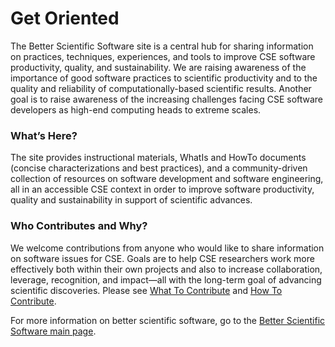 # Get Oriented

The Better Scientific Software site is a central hub for sharing information on practices, techniques, experiences, and tools to improve CSE software productivity, quality, and sustainability.  We are raising awareness of the importance of good software practices to scientific productivity and to the quality and reliability of computationally-based scientific results.  Another goal is to raise awareness of the increasing challenges facing CSE software developers as high-end computing heads to extreme scales.   

### What’s Here?
The site provides instructional materials, WhatIs and HowTo documents (concise characterizations and best practices), and a community-driven collection of resources on software development and software engineering, all in an accessible CSE context in order to improve software productivity, quality and sustainability in support of scientific advances.  

### Who Contributes and Why?
We welcome contributions from anyone who would like to share information on software issues for CSE.  Goals are to help CSE researchers work more effectively both within their own projects and also to increase collaboration, leverage, recognition, and impact—all with the long-term goal of advancing scientific discoveries.  Please see [What To Contribute](../WhatToContribute.md) and [How To Contribute](../HowToContribute.md).

For more information on better scientific software, go to the [Better Scientific Software main page](http://betterscientificsoftware.info).

<!---
BSSw Site: Get Oriented: Site Overview
--->
